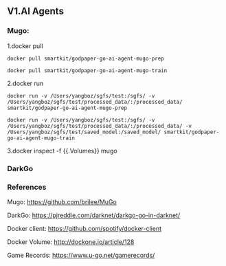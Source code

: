 
## V1.AI Agents

### Mugo:

1.docker pull

```
docker pull smartkit/godpaper-go-ai-agent-mugo-prep
```
```
docker pull smartkit/godpaper-go-ai-agent-mugo-train
```

2.docker run

```
docker run -v /Users/yangboz/sgfs/test:/sgfs/ -v /Users/yangboz/sgfs/test/processed_data/:/processed_data/ smartkit/godpaper-go-ai-agent-mugo-prep
```

```
docker run -v /Users/yangboz/sgfs/test:/sgfs/ -v /Users/yangboz/sgfs/test/processed_data/:/processed_data/ -v /Users/yangboz/sgfs/test/saved_model:/saved_model/ smartkit/godpaper-go-ai-agent-mugo-train
```

3.docker inspect -f {{.Volumes}} mugo

### DarkGo


### References

Mugo: https://github.com/brilee/MuGo

DarkGo: https://pjreddie.com/darknet/darkgo-go-in-darknet/

Docker client: https://github.com/spotify/docker-client

Docker Volume: http://dockone.io/article/128

Game Records: https://www.u-go.net/gamerecords/
